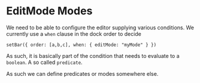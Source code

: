 # EditMode Modes 

We need to be able to configure the editor supplying various conditions. We currently use a `when` clause in the dock order to decide 


```JS
setBar({ order: [a,b,c], when: { editMode: "myMode" } })
```

As such, it is basically part of the condition that needs to evaluate to a `boolean`. A so called `predicate`.


As such we can define predicates or modes somewhere else.


